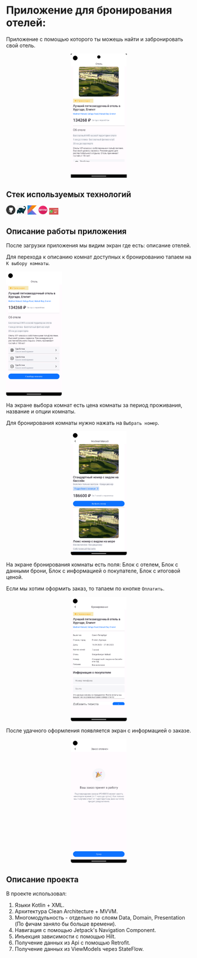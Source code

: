 # Приложение для бронирования отелей:
Приложение с помощью которого ты можешь найти и забронировать свой отель.

<p  align="center">
<code><img width="30%" title="main" src="readme/images/main_screen.png"></code>
</p>

## Стек используемых технологий

<p  align="left">
<code><img width="5%" title="Git" src="readme/icons/github.png"></code>
<code><img width="5%" title="Gradle" src="readme/icons/gradle.png"></code>
<code><img width="5%" title="Kotlin" src="readme/icons/kotlin.png"></code>
<code><img width="5%" title="MVVM" src="readme/icons/mvvm.png"></code>
<code><img width="5%" title="Hilt" src="readme/icons/hilt.png"></code>
</p>

##  Описание работы приложения

После загрузки приложения мы видим экран где есть:
описание отелей.

Для перехода к описанию комнат доступных к бронированию тапаем на ```К выбору комнаты```.

<code><img width="30%" title="main" src="readme/images/main_screen2.png"></code>

На экране выбора комнат есть цена комнаты за период проживания, название и опции комнаты.

Для бронирования комнаты нужно нажать на ```Выбрать номер```.

<p  align="center">
<code><img width="30%" title="hotel" src="readme/images/rooms_hotel.png"></code>
</p>

На экране бронирования комнаты есть поля: Блок с отелем, Блок с данными брони, Блок с информацией о покупателе, Блок с итоговой ценой.

Если мы хотим оформить заказ, то тапаем по кнопке ```Оплатить```.

<p  align="center">
<code><img width="30%" title="hotel" src="readme/images/order_room.png"></code>
</p>

После удачного оформления появляется экран с информацией о заказе.

<p  align="center">
<code><img width="30%" title="hotel" src="readme/images/finish_order.png"></code>
</p>

## Описание проекта

В проекте использовал:

1. Языки Kotlin + XML.
2. Архитектура Clean Architecture + MVVM.
3. Многомодульность - отдельно по слоям Data, Domain, Presentation (По фичам заняло бы больше времени).
4. Навигация с помощью Jetpack's Navigation Component.
5. Инъекция зависимости с помощью Hilt.
6. Получение данных из Api c помощью Retrofit.
7. Получение данных из ViewModels через StateFlow.